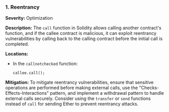 ### 1. **Reentrancy**

**Severity:**
Optimization

**Description:**
The `call` function in Solidity allows calling another contract's function, and if the callee contract is malicious, it can exploit reentrancy vulnerabilities by calling back to the calling contract before the initial call is completed.

**Locations:**

- In the `callnotchecked` function:
  ```solidity
  callee.call();
  ```

**Mitigation:**
To mitigate reentrancy vulnerabilities, ensure that sensitive operations are performed before making external calls, use the "Checks-Effects-Interactions" pattern, and implement a withdrawal pattern to handle external calls securely. Consider using the `transfer` or `send` functions instead of `call` for sending Ether to prevent reentrancy attacks.